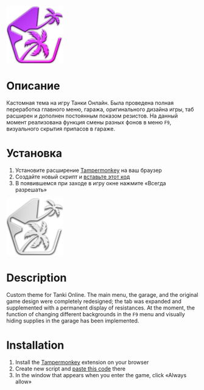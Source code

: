 <img src="https://github.com/Indifferental/Retrospective/blob/main/source/logo.png?raw=true" alt="logo" style="width: 150px;"/>

# Описание
Кастомная тема на игру Танки Онлайн. Была проведена полная переработка главного меню, гаража, оригинального дизайна игры, таб расширен и дополнен постоянным показом резистов. На данный момент реализована функция смены разных фонов в меню `F9`, визуального скрытия припасов в гараже.

# Установка
1. Установите расширение [Tampermonkey](https://www.tampermonkey.net/) на ваш браузер
2. Создайте новый скрипт и [вставьте этот код](https://github.com/Indifferental/Retrospective/blob/main/scripts/user.js)
3. В появившемся при заходе в игру окне нажмите «Всегда разрешать»





<img src="https://github.com/Indifferental/Retrospective/blob/main/source/graylogo.webp?raw=true" alt="logo" style="width: 150px;"/>

# Description
Custom theme for Tanki Online. The main menu, the garage, and the original game design were completely redesigned; the tab was expanded and supplemented with a permanent display of resistances. At the moment, the function of changing different backgrounds in the `F9` menu and visually hiding supplies in the garage has been implemented.

# Installation
1. Install the [Tampermonkey](https://www.tampermonkey.net/) extension on your browser
2. Create new script and [paste this code](https://github.com/Indifferental/Retrospective/blob/main/scripts/user.js) there
3. In the window that appears when you enter the game, click «Always allow»
